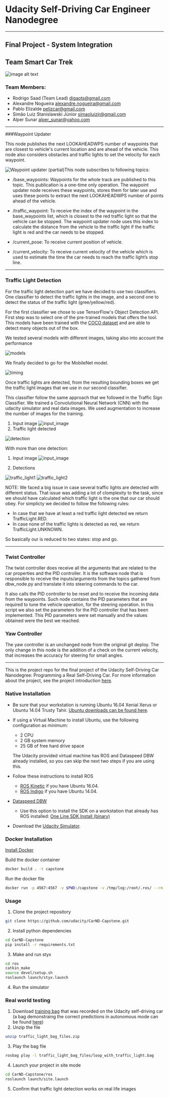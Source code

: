 # Udacity Self-Driving Car Engineer Nanodegree

* * *


## Final Project - System Integration

## Team Smart Car Trek

![image alt text](documentationImages/carla.jpg)

### Team Members:
 - Rodrigo Saad (Team Lead) digaots@gmail.com
 - Alexandre Nogueira alexandre.nogueira@gmail.com
 - Pablo Elizalde pelizcar@gmail.com 
 - Simão Luiz Stanislawski Júnior simaoluizjr@gmail.com
 - Alper Sunar alper_sunar@yahoo.com 
 
---
###Waypoint Updater

This node publishes the next LOOKAHEADWPS number of waypoints that are closest to vehicle's current location and are ahead of the vehicle. This node also considers obstacles and traffic lights to set the velocity for each waypoint.

![Waypoint updater (partial)](/documentationImages/waypoint_updater_partial.png)This node subscribes to following topics:

- /base_waypoints: Waypoints for the whole track are published to this topic. This publication is a one-time only operation. The waypoint updater node receives these waypoints, stores them for later use and uses these points to extract the next LOOKAHEADWPS number of points ahead of the vehicle.

- /traffic_waypoint: To receive the index of the waypoint in the base_waypoints list, which is closest to the red traffic light so that the vehicle can be stopped. The waypoint updater node uses this index to calculate the distance from the vehicle to the traffic light if the traffic light is red and the car needs to be stopped.

- /current_pose: To receive current position of vehicle.

- /current_velocity: To receive current velocity of the vehicle which is used to estimate the time the car needs to reach the traffic light’s stop line.


---
### Traffic Light Detection

For the traffic light detection part we have decided to use two classifiers. One classifier to detect the traffic lights in the image, and a second one to detect the status of the traffic light (gree/yellow/red).

For the first classifier we chose to use TensorFlow's Object Detection API. First step was to select one of the pre-trained models that offers the tool. This models have been trained with the [COCO dataset](http://cocodataset.org/#home) and are able to detect many objects out of the box.

We tested several models with different images, taking also into account the performance

![models](/documentationImages/models.png)

We finally decided to go for the MobileNet model.

![timing](/documentationImages/object_detection_timing.png)

Once traffic lights are detected, from the resulting bounding boxes we get the traffic light images that we use in our second classifier.

This classifier follow the same approach that we followed in the Traffic Sign Classifier. We trained a Convolutional Neural Network (CNN) with the udacity simulator and real data images. We used augmentation to increase the number of images for the training. 

1. Input image
![input_image](/documentationImages/red_example.jpg)
2. Traffic light detected

![detection](/documentationImages/red_detected.png)

With more than one detection:

1. Input image
![input_image](/documentationImages/green_example.png)

2. Detections

![traffic_light1](/documentationImages/green_detected_1.png)
![traffic_light2](/documentationImages/green_detected_2.png)

NOTE:
We faced a big issue in case several traffic lights are detected with different status. That issue was adding a lot of clomplexity to the task, since we should have calculated which traffic light is the one that our car should obey. For simplicty we decided to follow the following rules:
 * In case that we have at least a red traffic light detected we return TrafficLight.RED.
 * In case none of the traffic lights is detected as red, we return TrafficLight.UNKNOWN.

 So basically our is reduced to two states: stop and go.

---
### Twist Controller

The twist controller does receive all the arguments that are related to the car properties and the PID controller. It is the software node that is responsible to receive the inputs/arguments from the topics gathered from dbw_node.py and translate it into steering commands to the car.

It also calls the PID controller to be reset and to receive the incoming data from the waypoints. Such node contains the PID parameters that are required to tune the vehicle operation, for the steering operation.
In this script we also set the parameters for the PID controller that has been implemented. This PID parameters were set manually and the values obtained were the best we reached.

### Yaw Controller
The yaw controller is an unchanged node from the original git deploy. The only change in this node is the addition of a check on the current velocity, that increases the accuracy for steering for small angles.


---
This is the project repo for the final project of the Udacity Self-Driving Car Nanodegree: Programming a Real Self-Driving Car. For more information about the project, see the project introduction [here](https://classroom.udacity.com/nanodegrees/nd013/parts/6047fe34-d93c-4f50-8336-b70ef10cb4b2/modules/e1a23b06-329a-4684-a717-ad476f0d8dff/lessons/462c933d-9f24-42d3-8bdc-a08a5fc866e4/concepts/5ab4b122-83e6-436d-850f-9f4d26627fd9).

### Native Installation

* Be sure that your workstation is running Ubuntu 16.04 Xenial Xerus or Ubuntu 14.04 Trusty Tahir. [Ubuntu downloads can be found here](https://www.ubuntu.com/download/desktop).
* If using a Virtual Machine to install Ubuntu, use the following configuration as minimum:
  * 2 CPU
  * 2 GB system memory
  * 25 GB of free hard drive space

  The Udacity provided virtual machine has ROS and Dataspeed DBW already installed, so you can skip the next two steps if you are using this.

* Follow these instructions to install ROS
  * [ROS Kinetic](http://wiki.ros.org/kinetic/Installation/Ubuntu) if you have Ubuntu 16.04.
  * [ROS Indigo](http://wiki.ros.org/indigo/Installation/Ubuntu) if you have Ubuntu 14.04.
* [Dataspeed DBW](https://bitbucket.org/DataspeedInc/dbw_mkz_ros)
  * Use this option to install the SDK on a workstation that already has ROS installed: [One Line SDK Install (binary)](https://bitbucket.org/DataspeedInc/dbw_mkz_ros/src/81e63fcc335d7b64139d7482017d6a97b405e250/ROS_SETUP.md?fileviewer=file-view-default)
* Download the [Udacity Simulator](https://github.com/udacity/CarND-Capstone/releases/tag/v1.2).

### Docker Installation
[Install Docker](https://docs.docker.com/engine/installation/)

Build the docker container
```bash
docker build . -t capstone
```

Run the docker file
```bash
docker run -p 4567:4567 -v $PWD:/capstone -v /tmp/log:/root/.ros/ --rm -it capstone
```

### Usage

1. Clone the project repository
```bash
git clone https://github.com/udacity/CarND-Capstone.git
```

2. Install python dependencies
```bash
cd CarND-Capstone
pip install -r requirements.txt
```
3. Make and run styx
```bash
cd ros
catkin_make
source devel/setup.sh
roslaunch launch/styx.launch
```
4. Run the simulator

### Real world testing
1. Download [training bag](https://drive.google.com/file/d/0B2_h37bMVw3iYkdJTlRSUlJIamM/view?usp=sharing) that was recorded on the Udacity self-driving car (a bag demonstraing the correct predictions in autonomous mode can be found [here](https://drive.google.com/open?id=0B2_h37bMVw3iT0ZEdlF4N01QbHc))
2. Unzip the file
```bash
unzip traffic_light_bag_files.zip
```
3. Play the bag file
```bash
rosbag play -l traffic_light_bag_files/loop_with_traffic_light.bag
```
4. Launch your project in site mode
```bash
cd CarND-Capstone/ros
roslaunch launch/site.launch
```
5. Confirm that traffic light detection works on real life images
